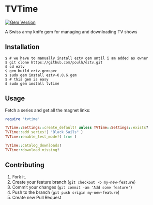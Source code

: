 # TVTime
[![Gem Version](https://badge.fury.io/rb/tvtime.svg)](http://badge.fury.io/rb/tvtime)

A Swiss army knife gem for managing and downloading TV shows

## Installation
    $ # we have to manually install eztv gem until i am added as owner
    $ git clone https://github.com/poulh/eztv.git
    $ cd eztv
    $ gem build eztv.gemspec
    $ sudo gem install eztv-0.0.6.gem
    $ # this gem is easy
    $ sudo gem install tvtime

## Usage

Fetch a series and get all the magnet links:
```ruby
require 'tvtime'

TVTime::Settings::create_default! unless TVTime::Settings::exists?
TVTime::add_series!( "Black Sails" )
TVTime::enable_test_mode!( true )

TVTime::catalog_downloads!
TVTime::download_missing!

```


## Contributing

1. Fork it.
2. Create your feature branch (`git checkout -b my-new-feature`)
3. Commit your changes (`git commit -am 'Add some feature'`)
4. Push to the branch (`git push origin my-new-feature`)
5. Create new Pull Request
